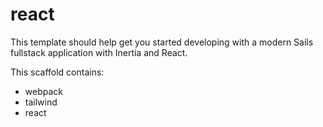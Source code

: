 # react

This template should help get you started developing with a modern Sails fullstack application with Inertia and React.

This scaffold contains:

- webpack
- tailwind
- react

